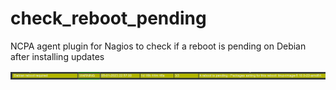 # check_reboot_pending
NCPA agent plugin for Nagios to check if a reboot is pending on Debian after installing updates

![alt text](https://github.com/John4887/check_reboot_pending/blob/main/check_reboot_pending_WARNING.png)
